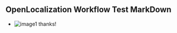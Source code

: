 ## OpenLocalization Workflow Test MarkDown
* ![image1](.\8e8e218e-cf41-4bb8-9a7b-cb66c5734457.PNG) 
thanks!